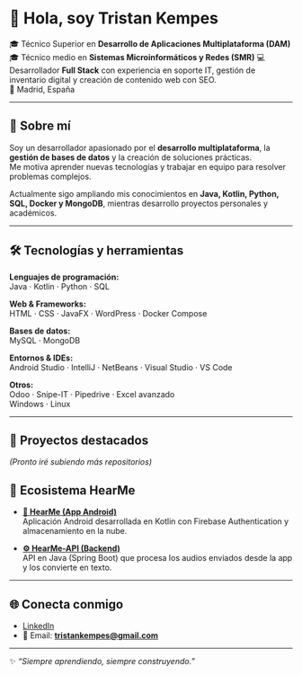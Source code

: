 # 👋 Hola, soy Tristan Kempes

🎓 Técnico Superior en **Desarrollo de Aplicaciones Multiplataforma (DAM)** 
🎓 Técnico medio en **Sistemas Microinformáticos y Redes (SMR)**
💻 Desarrollador **Full Stack** con experiencia en soporte IT, gestión de inventario digital y creación de contenido web con SEO.  
📍 Madrid, España  

---

## 🚀 Sobre mí
Soy un desarrollador apasionado por el **desarrollo multiplataforma**, la **gestión de bases de datos** y la creación de soluciones prácticas.  
Me motiva aprender nuevas tecnologías y trabajar en equipo para resolver problemas complejos.  

Actualmente sigo ampliando mis conocimientos en **Java, Kotlin, Python, SQL, Docker y MongoDB**, mientras desarrollo proyectos personales y académicos.

---

## 🛠️ Tecnologías y herramientas

**Lenguajes de programación:**  
Java · Kotlin · Python · SQL  

**Web & Frameworks:**  
HTML · CSS · JavaFX · WordPress · Docker Compose  

**Bases de datos:**  
MySQL · MongoDB  

**Entornos & IDEs:**  
Android Studio · IntelliJ · NetBeans · Visual Studio · VS Code  

**Otros:**  
Odoo · Snipe-IT · Pipedrive · Excel avanzado  
Windows · Linux  

---

## 📂 Proyectos destacados
*(Pronto iré subiendo más repositorios)*

## 🚀 Ecosistema HearMe

- **[📱 HearMe (App Android)](https://github.com/tristank-fullstack/HearMe)**  
  Aplicación Android desarrollada en Kotlin con Firebase Authentication y almacenamiento en la nube.

- **[⚙️ HearMe-API (Backend)](https://github.com/tristank-fullstack/HearMe-API)**  
  API en Java (Spring Boot) que procesa los audios enviados desde la app y los convierte en texto.


---

## 🌐 Conecta conmigo
- [LinkedIn](https://www.linkedin.com/in/tristan-kempes-ares-685270333)  
- 📧 Email: **tristankempes@gmail.com**

---

✨ *“Siempre aprendiendo, siempre construyendo.”*

